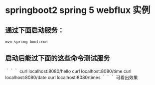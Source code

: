 # springboot2  spring 5 webflux 实例

## 通过下面启动服务：
`mvn spring-boot:run`

## 启动后能过下面的这些命令测试服务
｀｀｀
curl localhost:8080/hello
curl localhost:8080/time
curl localhost:8080/date
curl localhost:8080/times
｀｀｀
可看出效果
